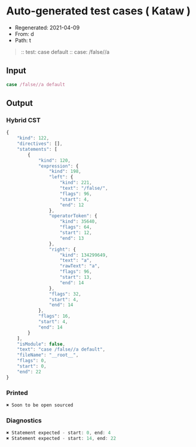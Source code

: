 # Auto-generated test cases ( Kataw )
- Regenerated: 2021-04-09
- From: d
- Path: t
> :: test: case default
> :: case: /false//a
## Input

`````js
case /false//a default
`````

## Output

### Hybrid CST

```javascript
{
    "kind": 122,
    "directives": [],
    "statements": [
        {
            "kind": 120,
            "expression": {
                "kind": 198,
                "left": {
                    "kind": 221,
                    "text": "/false/",
                    "flags": 96,
                    "start": 4,
                    "end": 12
                },
                "operatorToken": {
                    "kind": 35640,
                    "flags": 64,
                    "start": 12,
                    "end": 13
                },
                "right": {
                    "kind": 134299649,
                    "text": "a",
                    "rawText": "a",
                    "flags": 96,
                    "start": 13,
                    "end": 14
                },
                "flags": 32,
                "start": 4,
                "end": 14
            },
            "flags": 16,
            "start": 4,
            "end": 14
        }
    ],
    "isModule": false,
    "text": "case /false//a default",
    "fileName": "__root__",
    "flags": 0,
    "start": 0,
    "end": 22
}
```

### Printed

```javascript
✖ Soon to be open sourced
```

### Diagnostics

```javascript
✖ Statement expected - start: 0, end: 4
✖ Statement expected - start: 14, end: 22

```

